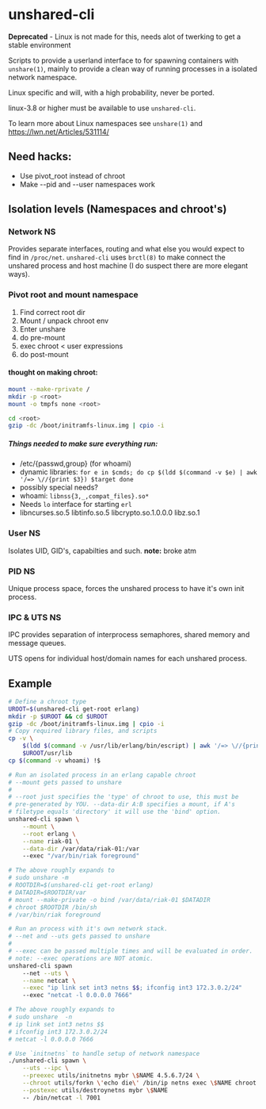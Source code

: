 # unshared-cli

**Deprecated** - Linux is not made for this, needs alot of twerking to get a stable environment

Scripts to provide a userland interface to for spawning containers
with `unshare(1)`, mainly to provide a clean way of running processes
in a isolated network namespace.

Linux specific and will, with a high probability, never be ported.

linux-3.8 or higher must be available to use `unshared-cli`.

To learn more about Linux namespaces see  `unshare(1)` and https://lwn.net/Articles/531114/

## Need hacks:

+ Use pivot_root instead of chroot
+ Make --pid and --user namespaces work


## Isolation levels (Namespaces and chroot's)

### Network NS

Provides separate interfaces, routing and what else you would expect 
to find in `/proc/net`. `unshared-cli` uses `brctl(8)` to make
connect the unshared process and host machine (I do suspect there are
more elegant ways).

### Pivot root and mount namespace

1. Find correct root dir
2. Mount / unpack chroot env
3. Enter unshare
4. do pre-mount
5. exec chroot < user expressions
6. do post-mount


#### thought on making chroot:
```bash
mount --make-rprivate /
mkdir -p <root>
mount -o tmpfs none <root>

cd <root>
gzip -dc /boot/initramfs-linux.img | cpio -i
```

##### Things needed to make sure everything run:
+ /etc/{passwd,group} (for whoami)
+ dynamic libraries:
  `for e in $cmds; do
		cp $(ldd $(command -v $e) | awk '/=> \//{print $3}) $target
	done`
+ possibly special needs?
 + whoami: `libnss{3,_,compat_files}.so*`
 + Needs `lo` interface for starting `erl`
 + libncurses.so.5 libtinfo.so.5 libcrypto.so.1.0.0.0 libz.so.1

### User NS

Isolates UID, GID's, capabilties and such. **note:** broke atm

### PID NS

Unique process space, forces the unshared process to have it's own
init process. 

### IPC & UTS NS

IPC provides separation of interprocess semaphores, shared memory and
message queues.

UTS opens for individual host/domain names for each unshared process.

## Example

```bash
# Define a chroot type
UROOT=$(unshared-cli get-root erlang)
mkdir -p $UROOT && cd $UROOT
gzip -dc /boot/initramfs-linux.img | cpio -i
# Copy required library files, and scripts
cp -v \
	$(ldd $(command -v /usr/lib/erlang/bin/escript) | awk '/=> \//{print $3}') \
	$UROOT/usr/lib
cp $(command -v whoami) !$
```

```bash
# Run an isolated process in an erlang capable chroot
# --mount gets passed to unshare
#
# --root just specifies the 'type' of chroot to use, this must be
# pre-generated by YOU. --data-dir A:B specifies a mount, if A's
# filetype equals 'directory' it will use the 'bind' option.
unshared-cli spawn \
	--mount \
	--root erlang \
	--name riak-01 \
	--data-dir /var/data/riak-01:/var
	--exec "/var/bin/riak foreground"

# The above roughly expands to
# sudo unshare -m
# ROOTDIR=$(unshared-cli get-root erlang)
# DATADIR=$ROOTDIR/var
# mount --make-private -o bind /var/data/riak-01 $DATADIR
# chroot $ROOTDIR /bin/sh
# /var/bin/riak foreground
```

```bash
# Run an process with it's own network stack.
# --net and --uts gets passed to unshare
#
# --exec can be passed multiple times and will be evaluated in order.
# note: --exec operations are NOT atomic.
unshared-cli spawn
	--net --uts \
	--name netcat \
	--exec "ip link set int3 netns $$; ifconfig int3 172.3.0.2/24"
	--exec "netcat -l 0.0.0.0 7666"

# The above roughly expands to
# sudo unshare  -n
# ip link set int3 netns $$
# ifconfig int3 172.3.0.2/24
# netcat -l 0.0.0.0 7666
```

```bash
# Use `initnetns` to handle setup of network namespace
./unshared-cli spawn \
	--uts --ipc \
	--preexec utils/initnetns mybr \$NAME 4.5.6.7/24 \
	--chroot utils/forkn \'echo die\' /bin/ip netns exec \$NAME chroot \
	--postexec utils/destroynetns mybr \$NAME
	-- /bin/netcat -l 7001
